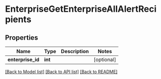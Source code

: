 # EnterpriseGetEnterpriseAllAlertRecipients

## Properties
Name | Type | Description | Notes
------------ | ------------- | ------------- | -------------
**enterprise_id** | **int** |  | [optional] 

[[Back to Model list]](../README.md#documentation-for-models) [[Back to API list]](../README.md#documentation-for-api-endpoints) [[Back to README]](../README.md)


